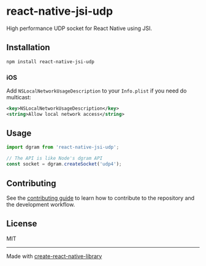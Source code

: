 # react-native-jsi-udp

High performance UDP socket for React Native using JSI.

## Installation

```sh
npm install react-native-jsi-udp
```

### iOS

Add `NSLocalNetworkUsageDescription` to your `Info.plist` if you need do multicast:

```xml
<key>NSLocalNetworkUsageDescription</key>
<string>Allow local network access</string>
```

## Usage

```js
import dgram from 'react-native-jsi-udp';

// The API is like Node's dgram API
const socket = dgram.createSocket('udp4');
```

## Contributing

See the [contributing guide](CONTRIBUTING.md) to learn how to contribute to the repository and the development workflow.

## License

MIT

---

Made with [create-react-native-library](https://github.com/callstack/react-native-builder-bob)
